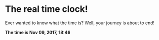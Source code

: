 # The real time clock!

Ever wanted to know what the time is? Well, your journey is about to end!

**The time is Nov 09, 2017, 18:46**
